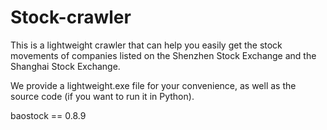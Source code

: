 # Stock-crawler
This is a lightweight crawler that can help you easily get the stock movements of companies listed on the Shenzhen Stock Exchange and the Shanghai Stock Exchange.

We provide a lightweight.exe file for your convenience, as well as the source code (if you want to run it in Python).

baostock == 0.8.9
